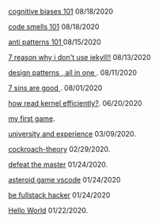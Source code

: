 [cognitive biases 101](https://arshiamidos.github.io/blog/?id=https://raw.githubusercontent.com/Arshiamidos/cognitive-biases-101/master/README.md) 08/18/2020         

[code smells 101](https://arshiamidos.github.io/blog/?id=https://raw.githubusercontent.com/Arshiamidos/code-smells-101/master/README.md) 08/18/2020         

[anti patterns 101 ](https://arshiamidos.github.io/blog/?id=https://raw.githubusercontent.com/Arshiamidos/all-antipattern-demystified-blog/master/README.md) 08/15/2020        

[7 reason why i don't use jekyll!!](https://arshiamidos.github.io/blog/?id=https://raw.githubusercontent.com/Arshiamidos/why-not-jekyll-blog/master/README.md) 08/13/2020       

[design patterns , all in one ](https://arshiamidos.github.io/blog/?id=https://raw.githubusercontent.com/Arshiamidos/design-pattern-all-in-one-blog/master/README.md). 08/11/2020       

[7 sins are good ](https://arshiamidos.github.io/blog/?id=https://raw.githubusercontent.com/Arshiamidos/7-sins-are-good-blog/master/README.md). 08/01/2020     

[how read kernel efficiently?](https://arshiamidos.github.io/blog/?id=https://raw.githubusercontent.com/Arshiamidos/how-read-kernel-blog/master/README.md). 06/20/2020      

[my first game](https://arshiamidos.github.io/blog/?id=https://raw.githubusercontent.com/Arshiamidos/my-first-game-blog/master/README.md).   

[university and experience](https://arshiamidos.github.io/blog/?id=https://raw.githubusercontent.com/Arshiamidos/university-and-exprience-blog/master/README.md) 03/09/2020.   

[cockroach-theory](https://arshiamidos.github.io/blog/?id=https://raw.githubusercontent.com/Arshiamidos/cockroach-theory-blog/master/README.md) 02/29/2020.    

[defeat the master](https://arshiamidos.github.io/blog/?id=https://raw.githubusercontent.com/Arshiamidos/remaster-the-world-blog/master/README.md) 01/24/2020.   

[asteroid game vscode](https://arshiamidos.github.io/blog/?id=https://raw.githubusercontent.com/Arshiamidos/asteroid-announce-blog/master/README.md) 01/24/2020   

[be fullstack hacker](https://arshiamidos.github.io/blog/?id=https://raw.githubusercontent.com/Arshiamidos/be-fullstack-hacker-blog/master/README.md)  01/24/2020  

[Hello World](https://arshiamidos.github.io/blog/?id=https://raw.githubusercontent.com/Arshiamidos/hello-world-blog/master/README.md) 01/22/2020.  
